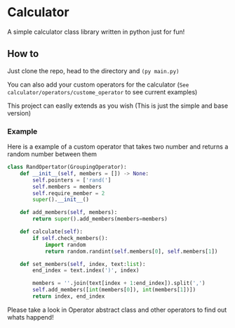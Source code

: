 # Calculator
A simple calculator class library written in python just for fun!

## How to
Just clone the repo, head to the directory and `(py main.py)`

You can also add your custom operators for the calculator (`See calculator/operators/custome_operator` to see current examples) 

This project can easlly extends as you wish (This is just the simple and base version)

### Example
Here is a example of a custom operator that takes two number and returns a random number between them

```python
class RandOpertator(GroupingOperator):
    def __init__(self, members = []) -> None:
        self.pointers = ['rand(']
        self.members = members
        self.require_member = 2
        super().__init__()

    def add_members(self, members):
        return super().add_members(members=members)

    def calculate(self):
        if self.check_members():
            import random
            return random.randint(self.members[0], self.members[1])

    def set_members(self, index, text:list):
        end_index = text.index(')', index)

        members = ''.join(text[index + 1:end_index]).split(',')
        self.add_members([int(members[0]), int(members[1])])
        return index, end_index
```

Please take a look in Operator abstract class and other operators to find out whats happend!
